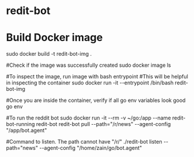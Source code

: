 # redit-bot

# Build Docker image
sudo docker build -t redit-bot-img .

#Check if the image was successfully created
sudo docker image ls

#To inspect the image, run image with bash entrypoint
#This will be helpful in inspecting the container
sudo docker run -it --entrypoint /bin/bash redit-bot-img

#Once you are inside the container, verify if all go env variables look good
go env

#To run the reddit bot 
sudo docker run -it --rm -v ~/go:/app --name redit-bot-running redit-bot redit-bot pull --path="/r/news" --agent-config "/app/bot.agent"

#Command to listen. The path cannot have "/r/"
./redit-bot listen --path="news" --agent-config "/home/zain/go/bot.agent"